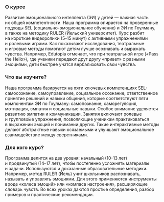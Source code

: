 ### О курсе

Развитие эмоционального интеллекта (ЭИ) у&nbsp;детей&nbsp;&mdash; важная часть их&nbsp;общей компетентности. 
Наша программа опирается на&nbsp;проверенные подходы SEL (социально-эмоциональное обучение) и&nbsp;ЭИ по&nbsp;Гоулману, 
а&nbsp;также на&nbsp;методику RULER (Йельский университет). Курс разбит на&nbsp;короткие видеоролики (5&ndash;15&nbsp;минут) 
с&nbsp;активными упражнениями и&nbsp;ролевыми играми. Как показывают исследования, театральные и&nbsp;игровые методы помогают 
детям лучше осознавать и&nbsp;выражать чувства.
Например, Edutopia отмечает, что при театральной игре 
(&laquo;Pass the Hello&raquo;), где ученики передают друг другу &laquo;привет&raquo; с&nbsp;разными эмоциями, дети быстрее 
учатся вербализовать свои чувства.

### Что вы изучите?
Наша программа базируется на&nbsp;пяти ключевых компетенциях SEL: самосознание, 
самоуправление, социальное осознание, ответственное принятие решений и&nbsp;навыки общения, которые соответствуют пяти 
компонентам&nbsp;ЭИ по&nbsp;Гоулману: самопознание, саморегуляция, мотивация, эмпатия и&nbsp;социальные навыки. Особое внимание 
уделяется развитию эмпатии и&nbsp;коммуникации. Занятия включают ролевые и&nbsp;группово&#769;ые упражнения, позволяющие ученикам 
практиковаться в&nbsp;выражении эмоций и&nbsp;понимании других. Такие интерактивные методы делают абстрактные навыки осязаемыми 
и&nbsp;улучшают эмоциональное взаимодействие между сверстниками. 

### Для кого курс?
Программа делится на&nbsp;два уровня: начальный 
(10&ndash;13&nbsp;лет) и&nbsp;продвинутый (14&ndash;17&nbsp;лет), чтобы постепенно усложнять материалы и&nbsp;задачи. Используются 
и&nbsp;доказанные образовательные методики. Например, метод RULER (Йель) учит школьников распознавать, называть и&nbsp;управлять 
эмоциями. Для этого применяются инструменты вроде &laquo;колеса эмоций&raquo; или &laquo;компаса настроения&raquo;, расширяющие 
словарь чувств. Во&nbsp;всех уроках даются простые определения, разбор примеров и&nbsp;практические рекомендации.